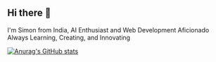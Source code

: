 ## Hi there 👋
I'm Simon from India, AI Enthusiast and Web Development Aficionado
Always Learning, Creating, and Innovating

[![Anurag's GitHub stats](https://github-readme-stats.vercel.app/api?username=sjk04)](https://github.com/anuraghazra/github-readme-stats)
